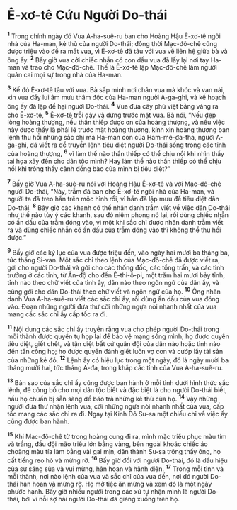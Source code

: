 # Ê-xơ-tê Cứu Người Do-thái
<sup><b>1</b></sup> Trong chính ngày đó Vua A-ha-suê-ru ban cho Hoàng Hậu Ê-xơ-tê ngôi nhà của Ha-man, kẻ thù của người Do-thái; đồng thời Mạc-đô-chê cũng được triệu vào để ra mắt vua, vì Ê-xơ-tê đã tâu với vua về liên hệ giữa bà và ông ấy. <sup><b>2</b></sup> Bấy giờ vua cởi chiếc nhẫn có con dấu vua đã lấy lại nơi tay Ha-man và trao cho Mạc-đô-chê. Thế là Ê-xơ-tê lập Mạc-đô-chê làm người quản cai mọi sự trong nhà của Ha-man.

<sup><b>3</b></sup> Kế đó Ê-xơ-tê tâu với vua. Bà sấp mình nơi chân vua mà khóc và van nài, xin vua đẩy lui âm mưu thâm độc của Ha-man người A-ga-ghi, và kế hoạch ông ấy đã lập để hại người Do-thái. <sup><b>4</b></sup> Vua đưa cây phủ việt bằng vàng ra cho Ê-xơ-tê, <sup><b>5</b></sup> Ê-xơ-tê trỗi dậy và đứng trước mặt vua. Bà nói, “Nếu đẹp lòng hoàng thượng, nếu thần thiếp được ơn của hoàng thượng, và nếu việc này được thấy là phải lẽ trước mặt hoàng thượng, kính xin hoàng thượng ban lệnh thu hồi những sắc chỉ mà Ha-man con của Ham-mê-đa-tha, người A-ga-ghi, đã viết ra để truyền lệnh tiêu diệt người Do-thái sống trong các tỉnh của hoàng thượng, <sup><b>6</b></sup> vì làm thể nào thần thiếp có thể chịu nổi khi nhìn thấy tai họa xảy đến cho dân tộc mình? Hay làm thể nào thần thiếp có thể chịu nổi khi trông thấy cảnh đồng bào của mình bị tiêu diệt?”

<sup><b>7</b></sup> Bấy giờ Vua A-ha-suê-ru nói với Hoàng Hậu Ê-xơ-tê và với Mạc-đô-chê người Do-thái, “Này, trẫm đã ban cho Ê-xơ-tê ngôi nhà của Ha-man, và người ta đã treo hắn trên mộc hình rồi, vì hắn đã lập mưu để tiêu diệt dân Do-thái. <sup><b>8</b></sup> Bây giờ các khanh có thể nhân danh trẫm viết về việc dân Do-thái như thế nào tùy ý các khanh, sau đó niêm phong nó lại, rồi dùng chiếc nhẫn có ấn dấu của trẫm đóng vào, vì một khi sắc chỉ được nhân danh trẫm viết ra và dùng chiếc nhẫn có ấn dấu của trẫm đóng vào thì không thể thu hồi được.”

<sup><b>9</b></sup> Bấy giờ các ký lục của vua được triệu đến, vào ngày hai mươi ba tháng ba, tức tháng Si-van. Một sắc chỉ theo lệnh của Mạc-đô-chê đã được viết ra, gởi cho người Do-thái và gởi cho các thống đốc, các tổng trấn, và các tỉnh trưởng ở các tỉnh, từ Ấn-độ cho đến Ê-thi-ô-pi, một trăm hai mươi bảy tỉnh, tỉnh nào theo chữ viết của tỉnh ấy, dân nào theo ngôn ngữ của dân ấy, và cũng gởi cho dân Do-thái theo chữ viết và ngôn ngữ của họ. <sup><b>10</b></sup> Ông nhân danh Vua A-ha-suê-ru viết các sắc chỉ ấy, rồi dùng ấn dấu của vua đóng vào. Ðoạn những người đưa thư cỡi những ngựa nòi nhanh nhất của vua mang các sắc chỉ ấy cấp tốc ra đi.

<sup><b>11</b></sup> Nội dung các sắc chỉ ấy truyền rằng vua cho phép người Do-thái trong mỗi thành được quyền tụ họp lại để bảo vệ mạng sống mình; họ được quyền tiêu diệt, giết chết, và tận diệt bất cứ quân đội của dân nào hoặc tỉnh nào đến tấn công họ; họ được quyền đánh giết luôn vợ con và cướp lấy tài sản của những kẻ đó. <sup><b>12</b></sup> Lệnh ấy có hiệu lực trong một ngày, đó là ngày mười ba tháng mười hai, tức tháng A-đa, trong khắp các tỉnh của Vua A-ha-suê-ru.

<sup><b>13</b></sup> Bản sao của sắc chỉ ấy cũng được ban hành ở mỗi tỉnh dưới hình thức sắc lệnh, để công bố cho mọi dân tộc biết và đặc biệt là cho người Do-thái biết, hầu họ chuẩn bị sẵn sàng để báo trả những kẻ thù của họ. <sup><b>14</b></sup> Vậy những người đưa thư nhận lệnh vua, cỡi những ngựa nòi nhanh nhất của vua, cấp tốc mang các sắc chỉ ra đi. Ngay tại Kinh Ðô Su-sa một chiếu chỉ về việc ấy cũng được ban hành.

<sup><b>15</b></sup> Khi Mạc-đô-chê từ trong hoàng cung đi ra, mình mặc triều phục màu tím và trắng, đầu đội mão triều lớn bằng vàng, bên ngoài khoác chiếc áo choàng màu tía làm bằng vải gai mịn, dân thành Su-sa trông thấy ông, họ cất tiếng reo hò và mừng rỡ. <sup><b>16</b></sup> Bấy giờ đối với người Do-thái, đó là dấu hiệu của sự sáng sủa và vui mừng, hân hoan và hãnh diện. <sup><b>17</b></sup> Trong mỗi tỉnh và mỗi thành, nơi nào lệnh của vua và sắc chỉ của vua đến, nơi đó người Do-thái hân hoan và mừng rỡ. Họ mở tiệc ăn mừng và xem đó là một ngày phước hạnh. Bấy giờ nhiều người trong các xứ tự nhận mình là người Do-thái, bởi vì nỗi sợ hãi người Do-thái đã giáng xuống trên họ.

